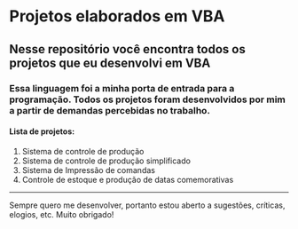 # Projetos elaborados em VBA

## Nesse repositório você encontra todos os projetos que eu desenvolvi em VBA

### Essa linguagem foi a minha porta de entrada para a programação. Todos os projetos foram desenvolvidos por mim a partir de demandas percebidas no trabalho. 

#### Lista de projetos:
1. Sistema de controle de produção 
2. Sistema de controle de produção simplificado 
3. Sistema de Impressão de comandas
4. Controle de estoque e produção de datas comemorativas
----------
Sempre quero me desenvolver, portanto estou aberto a sugestões, críticas, elogios, etc. Muito obrigado!